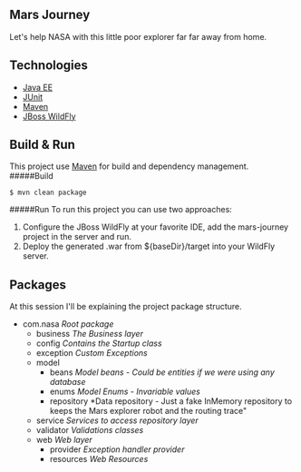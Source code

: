 Mars Journey
---
Let's help NASA with this little poor explorer far far away from home.

Technologies
---
- [Java EE](http://www.oracle.com/technetwork/java/javaee/overview/index.html)
- [JUnit](http://junit.org)
- [Maven](https://maven.apache.org)
- [JBoss WildFly](http://wildfly.org)

Build & Run
---
This project use [Maven](https://maven.apache.org) for build and dependency management.  
#####Build  
```
$ mvn clean package
```
#####Run
To run this project you can use two approaches:
1. Configure the JBoss WildFly at your favorite IDE, add the mars-journey project in the server and run.
2. Deploy the generated .war from ${baseDir}/target into your WildFly server.

Packages
---
At this session I'll be explaining the project package structure.
- com.nasa *Root package*
  - business *The Business layer*
  - config *Contains the Startup class*
  - exception *Custom Exceptions*
  - model 
    - beans *Model beans - Could be entities if we were using any database*
    - enums *Model Enums - Invariable values*
    - repository *Data repository - Just a fake InMemory repository to keeps the Mars explorer robot and the routing trace"
  - service *Services to access repository layer*
  - validator *Validations classes*
  - web *Web layer*
    - provider *Exception handler provider*
    - resources *Web Resources*